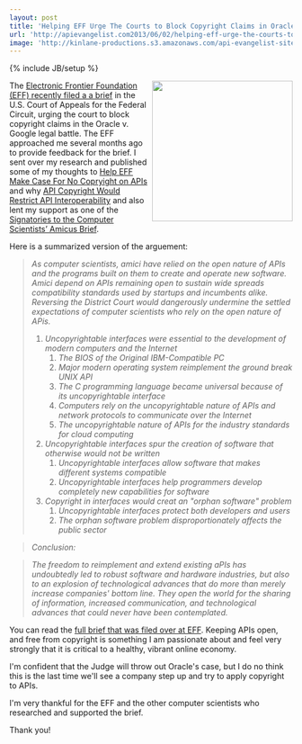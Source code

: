 ```yaml
---
layout: post
title: 'Helping EFF Urge The Courts to Block Copyright Claims in Oracle v  Google API Fight'
url: 'http://apievangelist.com2013/06/02/helping-eff-urge-the-courts-to-block-copyright-claims-in-oracle-v.-google-api-fight/'
image: 'http://kinlane-productions.s3.amazonaws.com/api-evangelist-site/blog/google-v-oracle-brief.png'
---
```

{% include JB/setup %}
<p>
     <a href="https://www.eff.org/press/releases/computer-scientists-urge-court-block-copyright-claims-oracle-v-google-api-fight"><img src="https://s3.amazonaws.com/kinlane-productions/api-evangelist/electronic-frontier-foundation/google-v-oracle-brief.png"  width="250" align="right" /></a>
</p>
<p>
     The <a href="https://www.eff.org/press/releases/computer-scientists-urge-court-block-copyright-claims-oracle-v-google-api-fight">Electronic Frontier Foundation (EFF) recently filed a a brief</a> in the U.S. Court of Appeals for the Federal Circuit, urging the court to block copyright claims in the Oracle v. Google legal battle. The EFF approached me several months ago to provide feedback for the brief. I sent over my research and published some of my thoughts to <a href="/2012/11/02/help-eff-make-case-for-no-copryight-on-apis/">Help EFF Make Case For No Copryight on APIs</a> and why <a href="http://apivoice.com/2012/12/08/api-copyright-would-restrict-api-interoperability/">API Copyright Would Restrict API Interoperability</a> and also lent my support as one of the <a href="https://www.eff.org/cases/oracle-v-google/amici">Signatories to the Computer Scientists’ Amicus Brief</a>.
</p>
<p>
     Here is a summarized version of the arguement:
</p>
<blockquote>
     <em>As computer scientists, amici have relied on the open nature of APIs and the programs built on them to create and operate new software. Amici depend on APIs remaining open to sustain wide spreads compatibility standards used by startups and incumbents alike. Reversing the District Court would dangerously undermine the settled expectations of computer scientists who rely on the open nature of APis.</em>
     <ol>
          <li>
               <em>Uncopyrightable interfaces were essential to the development of modern computers and the Internet</em>
               <ol>
                    <li>
                         <em>The BIOS of the Original IBM-Compatible PC</em>
                    </li>
                    <li>
                         <em>Major modern operating system reimplement the ground break UNIX API</em>
                    </li>
                    <li>
                         <em>The C programming language became universal because of its uncopyrightable interface</em>
                    </li>
                    <li>
                         <em>Computers rely on the uncopyrightable nature of APIs and network protocols to communicate over the Internet</em>
                    </li>
                    <li>
                         <em>The uncopyrightable nature of APIs for the industry standards for cloud computing</em>
                    </li>
               </ol>
          </li>
          <li>
               <em>Uncopyrightable interfaces spur the creation of software that otherwise would not be written</em>
               <ol>
                    <li>
                         <em>Uncopyrightable interfaces allow software that makes different systems compatible<br /></em>
                    </li>
                    <li>
                         <em>Uncopyrightable interfaces help programmers develop completely new capabilities for software</em>
                    </li>
               </ol>
          </li>
          <li>
               <em>Copyright in interfaces would creat an "orphan software" problem</em>
               <ol>
                    <li>
                         <em>Uncopyrightable interfaces protect both developers and users<br /></em>
                    </li>
                    <li>
                         <em>The orphan software problem disproportionately affects the public sector</em>
                    </li>
               </ol>
          </li>
     </ol>
</blockquote>
<blockquote>
     <em>Conclusion:</em>
</blockquote>
<blockquote>
     <em>The freedom to reimplement and extend existing aPIs has undoubtedly led to robust software and hardware industries, but also to an explosion of technological advances that do more than merely increase companies' bottom line. They open the world for the sharing of information, increased communication, and technological advances that could never have been contemplated.</em>
</blockquote>
<p>
     You can read the <a href="https://www.eff.org/document/amicus-brief-computer-scientists">full brief that was filed over at EFF</a>. Keeping APIs open, and free from copyright is something I am passionate about and feel very strongly that it is critical to a healthy, vibrant online economy.
</p>
<p>
     I'm confident that the Judge will throw out Oracle's case, but I do no think this is the last time we'll see a company step up and try to apply copyright to APIs.
</p>
<p>
     I'm very thankful for the EFF and the other computer scientists who researched and supported the brief.
</p>
<p>
     Thank you!
</p>
